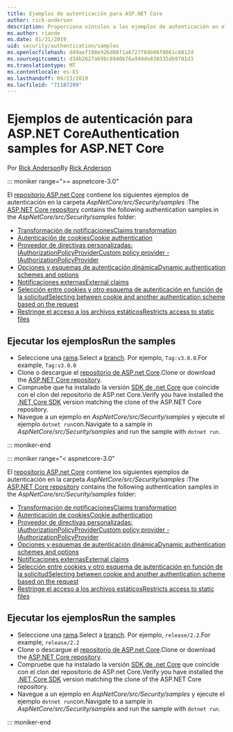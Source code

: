 ```yaml
---
title: Ejemplos de autenticación para ASP.NET Core
author: rick-anderson
description: Proporciona vínculos a los ejemplos de autenticación en el repositorio de ASP.NET Core.
ms.author: riande
ms.date: 01/31/2019
uid: security/authentication/samples
ms.openlocfilehash: d49aef198e926d88f1a6727f84b06f0861c8812d
ms.sourcegitcommit: d34b2627a69bc8940b76a949de830335db9701d3
ms.translationtype: MT
ms.contentlocale: es-ES
ms.lasthandoff: 09/23/2019
ms.locfileid: "71187299"
---
```

# <a name="authentication-samples-for-aspnet-core"></a><span data-ttu-id="50e6a-103">Ejemplos de autenticación para ASP.NET Core</span><span class="sxs-lookup"><span data-stu-id="50e6a-103">Authentication samples for ASP.NET Core</span></span>

<span data-ttu-id="50e6a-104">Por [Rick Anderson](https://twitter.com/RickAndMSFT)</span><span class="sxs-lookup"><span data-stu-id="50e6a-104">By [Rick Anderson](https://twitter.com/RickAndMSFT)</span></span>

::: moniker range=">= aspnetcore-3.0"

<span data-ttu-id="50e6a-105">El [repositorio ASP.net Core](https://github.com/aspnet/AspNetCore) contiene los siguientes ejemplos de autenticación en la carpeta *AspNetCore/src/Security/samples* :</span><span class="sxs-lookup"><span data-stu-id="50e6a-105">The [ASP.NET Core repository](https://github.com/aspnet/AspNetCore) contains the following authentication samples in the *AspNetCore/src/Security/samples* folder:</span></span>

* [<span data-ttu-id="50e6a-106">Transformación de notificaciones</span><span class="sxs-lookup"><span data-stu-id="50e6a-106">Claims transformation</span></span>](https://github.com/aspnet/AspNetCore/tree/release/3.0/src/Security/samples/ClaimsTransformation)
* [<span data-ttu-id="50e6a-107">Autenticación de cookies</span><span class="sxs-lookup"><span data-stu-id="50e6a-107">Cookie authentication</span></span>](https://github.com/aspnet/AspNetCore/tree/release/3.0/src/Security/samples/Cookies)
* [<span data-ttu-id="50e6a-108">Proveedor de directivas personalizadas: IAuthorizationPolicyProvider</span><span class="sxs-lookup"><span data-stu-id="50e6a-108">Custom policy provider - IAuthorizationPolicyProvider</span></span>](https://github.com/aspnet/AspNetCore/tree/release/3.0/src/Security/samples/CustomPolicyProvider)
* [<span data-ttu-id="50e6a-109">Opciones y esquemas de autenticación dinámica</span><span class="sxs-lookup"><span data-stu-id="50e6a-109">Dynamic authentication schemes and options</span></span>](https://github.com/aspnet/AspNetCore/tree/release/3.0/src/Security/samples/DynamicSchemes)
* [<span data-ttu-id="50e6a-110">Notificaciones externas</span><span class="sxs-lookup"><span data-stu-id="50e6a-110">External claims</span></span>](https://github.com/aspnet/AspNetCore/tree/release/3.0/src/Security/samples/Identity.ExternalClaims)
* [<span data-ttu-id="50e6a-111">Selección entre cookies y otro esquema de autenticación en función de la solicitud</span><span class="sxs-lookup"><span data-stu-id="50e6a-111">Selecting between cookie and another authentication scheme based on the request</span></span>](https://github.com/aspnet/AspNetCore/tree/release/3.0/src/Security/samples/PathSchemeSelection)
* [<span data-ttu-id="50e6a-112">Restringe el acceso a los archivos estáticos</span><span class="sxs-lookup"><span data-stu-id="50e6a-112">Restricts access to static files</span></span>](https://github.com/aspnet/AspNetCore/tree/release/3.0/src/Security/samples/StaticFilesAuth)

## <a name="run-the-samples"></a><span data-ttu-id="50e6a-113">Ejecutar los ejemplos</span><span class="sxs-lookup"><span data-stu-id="50e6a-113">Run the samples</span></span>

* <span data-ttu-id="50e6a-114">Seleccione una [rama](https://github.com/aspnet/AspNetCore).</span><span class="sxs-lookup"><span data-stu-id="50e6a-114">Select a [branch](https://github.com/aspnet/AspNetCore).</span></span> <span data-ttu-id="50e6a-115">Por ejemplo, `Tag:v3.0.0`.</span><span class="sxs-lookup"><span data-stu-id="50e6a-115">For example, `Tag:v3.0.0`</span></span>
* <span data-ttu-id="50e6a-116">Clone o descargue el [repositorio de ASP.net Core](https://github.com/aspnet/AspNetCore).</span><span class="sxs-lookup"><span data-stu-id="50e6a-116">Clone or download the [ASP.NET Core repository](https://github.com/aspnet/AspNetCore).</span></span>
* <span data-ttu-id="50e6a-117">Compruebe que ha instalado la versión [SDK de .net Core](https://www.microsoft.com/net/download/all) que coincide con el clon del repositorio de ASP.net Core.</span><span class="sxs-lookup"><span data-stu-id="50e6a-117">Verify you have installed the [.NET Core SDK](https://www.microsoft.com/net/download/all) version matching the clone of the ASP.NET Core repository.</span></span>
* <span data-ttu-id="50e6a-118">Navegue a un ejemplo en *AspNetCore/src/Security/samples* y ejecute el ejemplo `dotnet run`con.</span><span class="sxs-lookup"><span data-stu-id="50e6a-118">Navigate to a sample in *AspNetCore/src/Security/samples* and run the sample with `dotnet run`.</span></span>

::: moniker-end

::: moniker range="< aspnetcore-3.0"

<span data-ttu-id="50e6a-119">El [repositorio ASP.net Core](https://github.com/aspnet/AspNetCore) contiene los siguientes ejemplos de autenticación en la carpeta *AspNetCore/src/Security/samples* :</span><span class="sxs-lookup"><span data-stu-id="50e6a-119">The [ASP.NET Core repository](https://github.com/aspnet/AspNetCore) contains the following authentication samples in the *AspNetCore/src/Security/samples* folder:</span></span>

* [<span data-ttu-id="50e6a-120">Transformación de notificaciones</span><span class="sxs-lookup"><span data-stu-id="50e6a-120">Claims transformation</span></span>](https://github.com/aspnet/AspNetCore/tree/release/2.2/src/Security/samples/ClaimsTransformation)
* [<span data-ttu-id="50e6a-121">Autenticación de cookies</span><span class="sxs-lookup"><span data-stu-id="50e6a-121">Cookie authentication</span></span>](https://github.com/aspnet/AspNetCore/tree/release/2.2/src/Security/samples/Cookies)
* [<span data-ttu-id="50e6a-122">Proveedor de directivas personalizadas: IAuthorizationPolicyProvider</span><span class="sxs-lookup"><span data-stu-id="50e6a-122">Custom policy provider - IAuthorizationPolicyProvider</span></span>](https://github.com/aspnet/AspNetCore/tree/release/2.2/src/Security/samples/CustomPolicyProvider)
* [<span data-ttu-id="50e6a-123">Opciones y esquemas de autenticación dinámica</span><span class="sxs-lookup"><span data-stu-id="50e6a-123">Dynamic authentication schemes and options</span></span>](https://github.com/aspnet/AspNetCore/tree/release/2.2/src/Security/samples/DynamicSchemes)
* [<span data-ttu-id="50e6a-124">Notificaciones externas</span><span class="sxs-lookup"><span data-stu-id="50e6a-124">External claims</span></span>](https://github.com/aspnet/AspNetCore/tree/release/2.2/src/Security/samples/Identity.ExternalClaims)
* [<span data-ttu-id="50e6a-125">Selección entre cookies y otro esquema de autenticación en función de la solicitud</span><span class="sxs-lookup"><span data-stu-id="50e6a-125">Selecting between cookie and another authentication scheme based on the request</span></span>](https://github.com/aspnet/AspNetCore/tree/release/2.2/src/Security/samples/PathSchemeSelection)
* [<span data-ttu-id="50e6a-126">Restringe el acceso a los archivos estáticos</span><span class="sxs-lookup"><span data-stu-id="50e6a-126">Restricts access to static files</span></span>](https://github.com/aspnet/AspNetCore/tree/release/2.2/src/Security/samples/StaticFilesAuth)

## <a name="run-the-samples"></a><span data-ttu-id="50e6a-127">Ejecutar los ejemplos</span><span class="sxs-lookup"><span data-stu-id="50e6a-127">Run the samples</span></span>

* <span data-ttu-id="50e6a-128">Seleccione una [rama](https://github.com/aspnet/AspNetCore).</span><span class="sxs-lookup"><span data-stu-id="50e6a-128">Select a [branch](https://github.com/aspnet/AspNetCore).</span></span> <span data-ttu-id="50e6a-129">Por ejemplo, `release/2.2`.</span><span class="sxs-lookup"><span data-stu-id="50e6a-129">For example, `release/2.2`</span></span>
* <span data-ttu-id="50e6a-130">Clone o descargue el [repositorio de ASP.net Core](https://github.com/aspnet/AspNetCore).</span><span class="sxs-lookup"><span data-stu-id="50e6a-130">Clone or download the [ASP.NET Core repository](https://github.com/aspnet/AspNetCore).</span></span>
* <span data-ttu-id="50e6a-131">Compruebe que ha instalado la versión [SDK de .net Core](https://www.microsoft.com/net/download/all) que coincide con el clon del repositorio de ASP.net Core.</span><span class="sxs-lookup"><span data-stu-id="50e6a-131">Verify you have installed the [.NET Core SDK](https://www.microsoft.com/net/download/all) version matching the clone of the ASP.NET Core repository.</span></span>
* <span data-ttu-id="50e6a-132">Navegue a un ejemplo en *AspNetCore/src/Security/samples* y ejecute el ejemplo `dotnet run`con.</span><span class="sxs-lookup"><span data-stu-id="50e6a-132">Navigate to a sample in *AspNetCore/src/Security/samples* and run the sample with `dotnet run`.</span></span>

::: moniker-end
